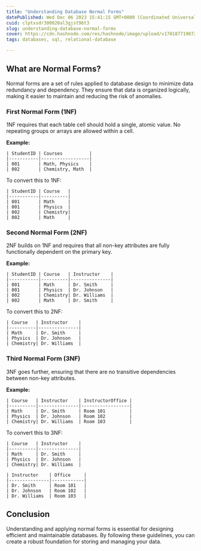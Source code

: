 ```yaml
---
title: "Understanding Database Normal Forms"
datePublished: Wed Dec 06 2023 15:41:15 GMT+0000 (Coordinated Universal Time)
cuid: clptxsdr300020al3gjst96t3
slug: understanding-database-normal-forms
cover: https://cdn.hashnode.com/res/hashnode/image/upload/v1701877190725/f15363bd-23c7-48d5-b439-5db17ffb3531.png
tags: databases, sql, relational-database

---
```


## **What are Normal Forms?**

Normal forms are a set of rules applied to database design to minimize data redundancy and dependency. They ensure that data is organized logically, making it easier to maintain and reducing the risk of anomalies.

### **First Normal Form (1NF)**

1NF requires that each table cell should hold a single, atomic value. No repeating groups or arrays are allowed within a cell.

**Example:**

```plaintext
| StudentID | Courses          |
|-----------|------------------|
| 001       | Math, Physics    |
| 002       | Chemistry, Math  |
```

To convert this to 1NF:

```plaintext
| StudentID | Course   |
|-----------|----------|
| 001       | Math     |
| 001       | Physics  |
| 002       | Chemistry|
| 002       | Math     |
```

### **Second Normal Form (2NF)**

2NF builds on 1NF and requires that all non-key attributes are fully functionally dependent on the primary key.

**Example:**

```plaintext
| StudentID | Course   | Instructor    |
|-----------|----------|---------------|
| 001       | Math     | Dr. Smith     |
| 001       | Physics  | Dr. Johnson   |
| 002       | Chemistry| Dr. Williams  |
| 002       | Math     | Dr. Smith     |
```

To convert this to 2NF:

```plaintext
| Course   | Instructor    |
|----------|---------------|
| Math     | Dr. Smith     |
| Physics  | Dr. Johnson   |
| Chemistry| Dr. Williams  |
```

### **Third Normal Form (3NF)**

3NF goes further, ensuring that there are no transitive dependencies between non-key attributes.

**Example:**

```plaintext
| Course   | Instructor    | InstructorOffice |
|----------|---------------|------------------|
| Math     | Dr. Smith     | Room 101         |
| Physics  | Dr. Johnson   | Room 102         |
| Chemistry| Dr. Williams  | Room 103         |
```

To convert this to 3NF:

```plaintext
| Course   | Instructor    |
|----------|---------------|
| Math     | Dr. Smith     |
| Physics  | Dr. Johnson   |
| Chemistry| Dr. Williams  |

| Instructor    | Office     |
|---------------|------------|
| Dr. Smith     | Room 101   |
| Dr. Johnson   | Room 102   |
| Dr. Williams  | Room 103   |
```

## **Conclusion**

Understanding and applying normal forms is essential for designing efficient and maintainable databases. By following these guidelines, you can create a robust foundation for storing and managing your data.
